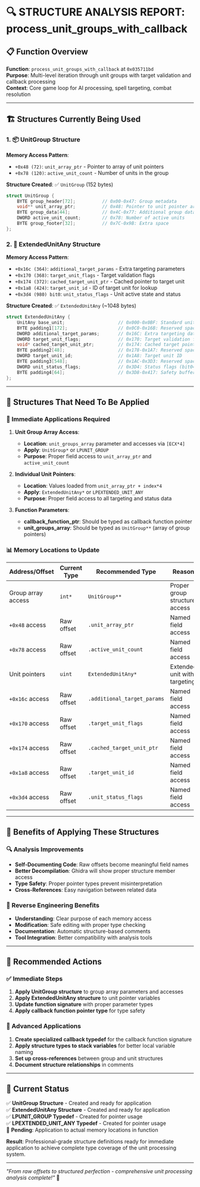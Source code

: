# 🔍 STRUCTURE ANALYSIS REPORT: process_unit_groups_with_callback

## 📋 Function Overview
**Function**: `process_unit_groups_with_callback` at `0x035711bd`  
**Purpose**: Multi-level iteration through unit groups with target validation and callback processing  
**Context**: Core game loop for AI processing, spell targeting, combat resolution  

---

## 🏗️ Structures Currently Being Used

### 1. 📦 UnitGroup Structure
**Memory Access Pattern**:
- `+0x48 (72)`: `unit_array_ptr` - Pointer to array of unit pointers
- `+0x78 (120)`: `active_unit_count` - Number of units in the group

**Structure Created**: ✅ `UnitGroup` (152 bytes)
```c
struct UnitGroup {
    BYTE group_header[72];          // 0x00-0x47: Group metadata
    void** unit_array_ptr;          // 0x48: Pointer to unit pointer array  
    BYTE group_data[44];            // 0x4C-0x77: Additional group data
    DWORD active_unit_count;        // 0x78: Number of active units
    BYTE group_footer[32];          // 0x7C-0x9B: Extra space
};
```

### 2. 🎯 ExtendedUnitAny Structure  
**Memory Access Pattern**:
- `+0x16c (364)`: `additional_target_params` - Extra targeting parameters
- `+0x170 (368)`: `target_unit_flags` - Target validation flags
- `+0x174 (372)`: `cached_target_unit_ptr` - Cached pointer to target unit
- `+0x1a8 (424)`: `target_unit_id` - ID of target unit for lookup
- `+0x3d4 (980) bit0`: `unit_status_flags` - Unit active state and status

**Structure Created**: ✅ `ExtendedUnitAny` (~1048 bytes)
```c
struct ExtendedUnitAny {
    UnitAny base_unit;                    // 0x000-0x0BF: Standard unit data
    BYTE padding1[172];                   // 0x0C0-0x16B: Reserved space
    DWORD additional_target_params;       // 0x16C: Extra targeting data
    DWORD target_unit_flags;              // 0x170: Target validation flags  
    void* cached_target_unit_ptr;         // 0x174: Cached target pointer
    BYTE padding2[48];                    // 0x178-0x1A7: Reserved space
    DWORD target_unit_id;                 // 0x1A8: Target unit ID
    BYTE padding3[548];                   // 0x1AC-0x3D3: Reserved space
    DWORD unit_status_flags;              // 0x3D4: Status flags (bit0=active)
    BYTE padding4[64];                    // 0x3D8-0x417: Safety buffer
};
```

---

## 🎯 Structures That Need To Be Applied

### 🔧 Immediate Applications Required

1. **Unit Group Array Access**:
   - **Location**: `unit_groups_array` parameter and accesses via `[ECX*4]`
   - **Apply**: `UnitGroup*` or `LPUNIT_GROUP` 
   - **Purpose**: Proper field access to `unit_array_ptr` and `active_unit_count`

2. **Individual Unit Pointers**:
   - **Location**: Values loaded from `unit_array_ptr + index*4`
   - **Apply**: `ExtendedUnitAny*` or `LPEXTENDED_UNIT_ANY`
   - **Purpose**: Proper field access to all targeting and status data

3. **Function Parameters**:
   - **callback_function_ptr**: Should be typed as callback function pointer
   - **unit_groups_array**: Should be typed as `UnitGroup**` (array of group pointers)

### 📊 Memory Locations to Update

| Address/Offset | Current Type | Recommended Type | Reason |
|----------------|--------------|------------------|---------|
| Group array access | `int*` | `UnitGroup**` | Proper group structure access |
| `+0x48` access | Raw offset | `.unit_array_ptr` | Named field access |
| `+0x78` access | Raw offset | `.active_unit_count` | Named field access |
| Unit pointers | `uint` | `ExtendedUnitAny*` | Extended unit with targeting |
| `+0x16c` access | Raw offset | `.additional_target_params` | Named field access |
| `+0x170` access | Raw offset | `.target_unit_flags` | Named field access |
| `+0x174` access | Raw offset | `.cached_target_unit_ptr` | Named field access |
| `+0x1a8` access | Raw offset | `.target_unit_id` | Named field access |
| `+0x3d4` access | Raw offset | `.unit_status_flags` | Named field access |

---

## 🚀 Benefits of Applying These Structures

### 🔍 Analysis Improvements
- **Self-Documenting Code**: Raw offsets become meaningful field names
- **Better Decompilation**: Ghidra will show proper structure member access
- **Type Safety**: Proper pointer types prevent misinterpretation
- **Cross-References**: Easy navigation between related data

### 🎯 Reverse Engineering Benefits
- **Understanding**: Clear purpose of each memory access
- **Modification**: Safe editing with proper type checking
- **Documentation**: Automatic structure-based comments
- **Tool Integration**: Better compatibility with analysis tools

---

## 📝 Recommended Actions

### ✅ Immediate Steps
1. **Apply UnitGroup structure** to group array parameters and accesses
2. **Apply ExtendedUnitAny structure** to unit pointer variables  
3. **Update function signature** with proper parameter types
4. **Apply callback function pointer type** for type safety

### 🔧 Advanced Applications  
1. **Create specialized callback typedef** for the callback function signature
2. **Apply structure types to stack variables** for better local variable naming
3. **Set up cross-references** between group and unit structures
4. **Document structure relationships** in comments

---

## 🎊 Current Status

✅ **UnitGroup Structure** - Created and ready for application  
✅ **ExtendedUnitAny Structure** - Created and ready for application  
✅ **LPUNIT_GROUP Typedef** - Created for pointer usage  
✅ **LPEXTENDED_UNIT_ANY Typedef** - Created for pointer usage  
🔄 **Pending**: Application to actual memory locations in function  

**Result**: Professional-grade structure definitions ready for immediate application to achieve complete type coverage of the unit processing system.

---

*"From raw offsets to structured perfection - comprehensive unit processing analysis complete!"* 🎯